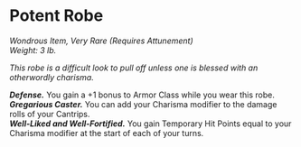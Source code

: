 # Potent Robe
*Wondrous Item, Very Rare (Requires Attunement)*  
*Weight: 3 lb.*  

*This robe is a difficult look to pull off unless one is blessed with an otherwordly charisma.*

***Defense.*** You gain a +1 bonus to Armor Class while you wear this robe.  
***Gregarious Caster.*** You can add your Charisma modifier to the damage rolls of your Cantrips.  
***Well-Liked and Well-Fortified.*** You gain Temporary Hit Points equal to your Charisma modifier at the start of each of your turns.
